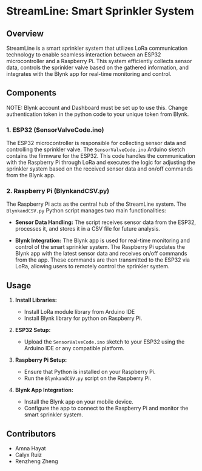 # StreamLine: Smart Sprinkler System

## Overview

StreamLine is a smart sprinkler system that utilizes LoRa communication technology to enable seamless interaction between an ESP32 microcontroller and a Raspberry Pi. This system efficiently collects sensor data, controls the sprinkler valve based on the gathered information, and integrates with the Blynk app for real-time monitoring and control.

## Components

NOTE: Blynk account and Dashboard must be set up to use this. Change authentication token in the python code to your unique token from Blynk.

### 1. ESP32 (SensorValveCode.ino)

The ESP32 microcontroller is responsible for collecting sensor data and controlling the sprinkler valve. The `SensorValveCode.ino` Arduino sketch contains the firmware for the ESP32. This code handles the communication with the Raspberry Pi through LoRa and executes the logic for adjusting the sprinkler system based on the received sensor data and on/off commands from the Blynk app.

### 2. Raspberry Pi (BlynkandCSV.py)

The Raspberry Pi acts as the central hub of the StreamLine system. The `BlynkandCSV.py` Python script manages two main functionalities:

- **Sensor Data Handling:** The script receives sensor data from the ESP32, processes it, and stores it in a CSV file for future analysis.

- **Blynk Integration:** The Blynk app is used for real-time monitoring and control of the smart sprinkler system. The Raspberry Pi updates the Blynk app with the latest sensor data and receives on/off commands from the app. These commands are then transmitted to the ESP32 via LoRa, allowing users to remotely control the sprinkler system.

## Usage

1. **Install Libraries:**
   - Install LoRa module library from Arduino IDE
   - Install Blynk library for python on Raspberry Pi.

2. **ESP32 Setup:**
   - Upload the `SensorValveCode.ino` sketch to your ESP32 using the Arduino IDE or any compatible platform.

3. **Raspberry Pi Setup:**
   - Ensure that Python is installed on your Raspberry Pi.
   - Run the `BlynkandCSV.py` script on the Raspberry Pi.

4. **Blynk App Integration:**
   - Install the Blynk app on your mobile device.
   - Configure the app to connect to the Raspberry Pi and monitor the smart sprinkler system.


## Contributors

- Amna Hayat
- Calyx Ruiz
- Renzheng Zheng

